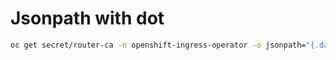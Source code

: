 
# Jsonpath with dot

```bash
oc get secret/router-ca -n openshift-ingress-operator -o jsonpath="{.data['tls\.crt']}" | base64 -d
```